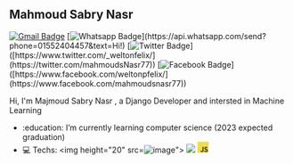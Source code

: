 ## Mahmoud Sabry Nasr 
[![Gmail Badge](https://img.shields.io/badge/-Gmail-c14438?style=flat-square&logo=Gmail&logoColor=white&link=mailto:mahmoudsnasr77@gmail.com)](mahmoudsnasr77@gmail.com)
[![Whatsapp Badge](https://img.shields.io/badge/-Whatsapp-4CA143?style=flat-square&labelColor=4CA143&logo=whatsapp&logoColor=white&link=https://api.whatsapp.com/send?phone=01552404457&text=Hi!)](https://api.whatsapp.com/send?phone=01552404457&text=Hi!)
[![Twitter Badge](https://img.shields.io/badge/-Twitter-1da1f2?style=flat-square&labelColor=1da1f2&logo=twitter&logoColor=white&link=[https://www.twitter.com/_weltonfelix/](https://twitter.com/mahmoudsNasr77))]([https://www.twitter.com/_weltonfelix/](https://twitter.com/mahmoudsNasr77))
[![Facebook Badge](https://img.shields.io/badge/-Facebook-3b5998?style=flat-square&labelColor=3b5998&logo=facebook&logoColor=white&link=[https://www.facebook.com/weltonpfelix/](https://www.facebook.com/mahmoudsnasr77))]([https://www.facebook.com/weltonpfelix/](https://www.facebook.com/mahmoudsnasr77))

Hi, I'm Majmoud Sabry Nasr , a Django Developer and intersted in Machine Learning


- :education: I’m currently learning computer science (2023 expected graduation)
- :computer: Techs: <img height="20" src=![image](https://github.com/MahmoudsNasr77/MahmoudsNasr77/assets/67973033/b25b971a-e6b2-4a4c-9839-ff371580b7c3)">  <img height="20" src="![image](https://github.com/MahmoudsNasr77/MahmoudsNasr77/assets/67973033/082f0d70-0278-4b9c-b749-390c5ddf04d1)
">  <img height="20" src="https://raw.githubusercontent.com/github/explore/80688e429a7d4ef2fca1e82350fe8e3517d3494d/topics/javascript/javascript.png">
